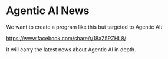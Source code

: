 # Agentic AI News

We want to create a program like this but targeted to Agentic AI:

https://www.facebook.com/share/r/18aZ5PZHL8/

It will carry the latest news about Agentic AI in depth.
